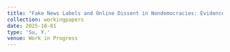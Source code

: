 ```yaml
---
title: "Fake News Labels and Online Dissent in Nondemocracies: Evidence from Singapore"
collection: workingpapers
date: 2025-10-01
type: 'Su, Y.'
venue: Work in Progress
---
```

